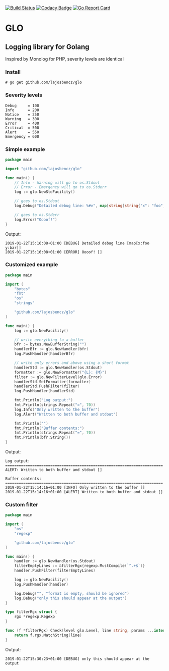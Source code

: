 [![Build Status](https://travis-ci.com/lajosbencz/glo.svg?branch=master)](https://travis-ci.com/lajosbencz/glo.svg?branch=master)
[![Codacy Badge](https://api.codacy.com/project/badge/Grade/696a39293abd4f42b3f749c8b022a039)](https://app.codacy.com/app/lajosbencz/glo)
[![Go Report Card](https://goreportcard.com/badge/github.com/lajosbencz/glo)](https://goreportcard.com/report/github.com/lajosbencz/glo)

# GLO

## Logging library for Golang

Inspired by Monolog for PHP, severity levels are identical

### Install

```
# go get github.com/lajosbencz/glo
```

### Severity levels

```
Debug     = 100
Info      = 200
Notice    = 250
Warning   = 300
Error     = 400
Critical  = 500
Alert     = 550
Emergency = 600
```

### Simple example

```go
package main

import "github.com/lajosbencz/glo"

func main() {
	// Info - Warning will go to os.Stdout
	// Error - Emergency will go to os.Stderr
	log := glo.NewStdFacility()

	// goes to os.Stdout
	log.Debug("Detailed debug line: %#v", map[string]string{"x": "foo", "y": "bar"})

	// goes to os.Stderr
	log.Error("Oooof!")
}
```

Output:

```
2019-01-22T15:16:08+01:00 [DEBUG] Detailed debug line [map[x:foo y:bar]]
2019-01-22T15:16:08+01:00 [ERROR] Oooof! []
```

### Customized example

```go
package main

import (
	"bytes"
	"fmt"
	"os"
	"strings"

	"github.com/lajosbencz/glo"
)

func main() {
	log := glo.NewFacility()

	// write everything to a buffer
	bfr := bytes.NewBufferString("")
	handlerBfr := glo.NewHandler(bfr)
	log.PushHandler(handlerBfr)

	// write only errors and above using a short format
	handlerStd := glo.NewHandler(os.Stdout)
	formatter := glo.NewFormatter("{L}: {M}")
	filter := glo.NewFilterLevel(glo.Error)
	handlerStd.SetFormatter(formatter)
	handlerStd.PushFilter(filter)
	log.PushHandler(handlerStd)

	fmt.Println("Log output:")
	fmt.Println(strings.Repeat("=", 70))
	log.Info("Only written to the buffer")
	log.Alert("Written to both buffer and stdout")

	fmt.Println("")
	fmt.Println("Buffer contents:")
	fmt.Println(strings.Repeat("=", 70))
	fmt.Println(bfr.String())
}
```

Output:

```
Log output:
======================================================================
ALERT: Written to both buffer and stdout []

Buffer contents:
======================================================================
2019-01-22T15:14:16+01:00 [INFO] Only written to the buffer []
2019-01-22T15:14:16+01:00 [ALERT] Written to both buffer and stdout []
```

### Custom filter

```go
package main

import (
	"os"
	"regexp"

	"github.com/lajosbencz/glo"
)

func main() {
	handler := glo.NewHandler(os.Stdout)
	filterEmptyLines := &filterRgx{regexp.MustCompile(`^.+$`)}
	handler.PushFilter(filterEmptyLines)

	log := glo.NewFacility()
	log.PushHandler(handler)

	log.Debug("", "format is empty, should be ignored")
	log.Debug("only this should appear at the output")
}

type filterRgx struct {
	rgx *regexp.Regexp
}

func (f *filterRgx) Check(level glo.Level, line string, params ...interface{}) bool {
	return f.rgx.MatchString(line)
}
```

Output:

```
2019-01-22T15:30:23+01:00 [DEBUG] only this should appear at the output
```
